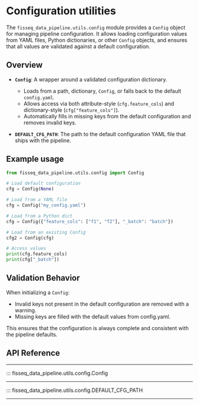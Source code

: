 # Configuration utilities

The `fisseq_data_pipeline.utils.config` module provides a `Config` object for
managing pipeline configuration. It allows loading configuration values from
YAML files, Python dictionaries, or other `Config` objects, and ensures that
all values are validated against a default configuration.

## Overview

- **`Config`**: A wrapper around a validated configuration dictionary.  
  - Loads from a path, dictionary, `Config`, or falls back to the default
    `config.yaml`.  
  - Allows access via both attribute-style (`cfg.feature_cols`) and
    dictionary-style (`cfg["feature_cols"]`).  
  - Automatically fills in missing keys from the default configuration and
    removes invalid keys.

- **`DEFAULT_CFG_PATH`**: The path to the default configuration YAML file that
  ships with the pipeline.


## Example usage

```python
from fisseq_data_pipeline.utils.config import Config

# Load default configuration
cfg = Config(None)

# Load from a YAML file
cfg = Config("my_config.yaml")

# Load from a Python dict
cfg = Config({"feature_cols": ["f1", "f2"], "_batch": "batch"})

# Load from an existing Config
cfg2 = Config(cfg)

# Access values
print(cfg.feature_cols)
print(cfg["_batch"])
```

## Validation Behavior

When initializing a `Config`:

- Invalid keys not present in the default configuration are removed with a warning.
- Missing keys are filled with the default values from config.yaml.

This ensures that the configuration is always complete and consistent with the pipeline defaults.

## API Reference

---

::: fisseq_data_pipeline.utils.config.Config

---

::: fisseq_data_pipeline.utils.config.DEFAULT_CFG_PATH

---